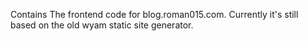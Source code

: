 Contains The frontend code for blog.roman015.com. Currently it's still based on the old wyam static site generator.
